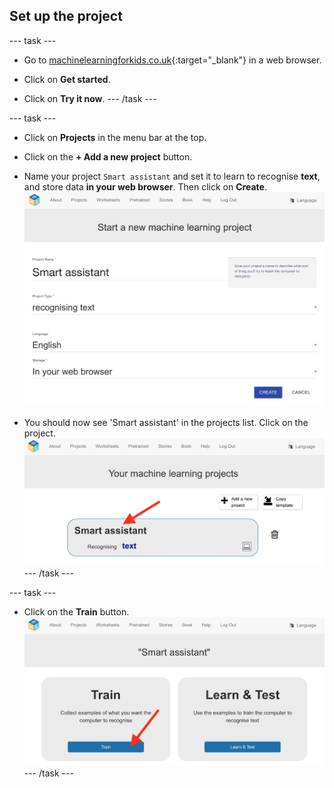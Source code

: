 ## Set up the project

--- task ---
+ Go to [machinelearningforkids.co.uk](https://machinelearningforkids.co.uk/){:target="_blank"} in a web browser. 

+ Click on **Get started**.

+ Click on **Try it now**.
--- /task ---

--- task ---
+ Click on **Projects** in the menu bar at the top.

+ Click on the **+ Add a new project** button.

+ Name your project `Smart assistant` and set it to learn to recognise **text**, and store data **in your web browser**. Then click on **Create**.
![Creating a project](images/create-project.png)

+ You should now see 'Smart assistant' in the projects list. Click on the project.
![Project list with smart assistant listed](images/projects-list.png)
--- /task ---

--- task ---
+ Click on the **Train** button.
![Project main menu](images/project-train.png)
--- /task ---
